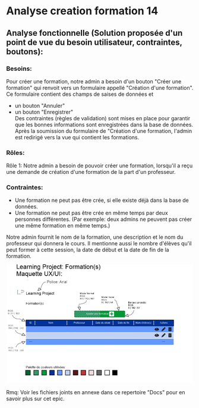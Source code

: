 # Analyse creation formation 14

## Analyse fonctionnelle (Solution proposée d'un point de vue du besoin utilisateur, contraintes, boutons):

### Besoins:
Pour créer une formation, notre admin a besoin d'un bouton "Créer une formation" qui renvoit vers un formulaire appellé "Création d'une formation".  
Ce formulaire contient des champs de saises de données et
- un bouton "Annuler"
- un bouton "Enregistrer"  
  Des contraintes (règles de validation) sont mises en place pour garantir que les bonnes informations sont enregistrées dans la base de données.
  Après la soumission du formulaire de "Création d'une formation, l'admin est redirigé vers la vue qui contient les formations.

### Rôles:
Rôle 1: Notre admin a besoin de pouvoir créer une formation, lorsqu'il a reçu une demande de création d'une formation de la part d'un professeur.


### Contraintes:
- Une formation ne peut pas être crée, si elle existe déjà dans la base de données.
- Une formation ne peut pas être crée en même temps par deux personnes différentes. (Par exemple: deux admins ne peuvent pas créer une même formation en même temps.)


Notre admin fournit le nom de la formation, une description et le nom du professeur qui donnera le cours.
Il mentionne aussi le nombre d'élèves qu'il peut former à cette session, la date de début et la date de fin de la formation.



![Visual display](https://github.com/corentingoo/Learning_project_group_2/blob/documentation-14-analyse-creation-formation/Docs/EPIC_create_formation/LProject%20_Formation%20_UX%20UI%20_Fin.jpg)  


Rmq: Voir les fichiers joints en annexe dans ce repertoire "Docs" pour en savoir plus sur cet epic.
